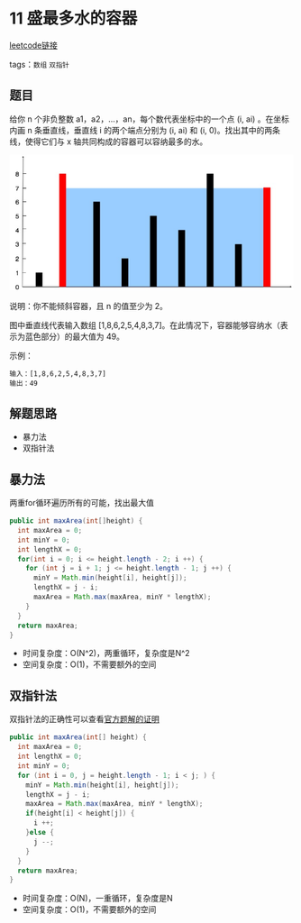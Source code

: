 # 11 盛最多水的容器

[leetcode链接](https://leetcode-cn.com/problems/container-with-most-water/)

tags：`数组` `双指针`

## 题目

给你 n 个非负整数 a1，a2，...，an，每个数代表坐标中的一个点 (i, ai) 。在坐标内画 n 条垂直线，垂直线 i 的两个端点分别为 (i, ai) 和 (i, 0)。找出其中的两条线，使得它们与 x 轴共同构成的容器可以容纳最多的水。

![question_11](./images/question_11.jpg)

说明：你不能倾斜容器，且 n 的值至少为 2。

图中垂直线代表输入数组 [1,8,6,2,5,4,8,3,7]。在此情况下，容器能够容纳水（表示为蓝色部分）的最大值为 49。

示例：

```txt
输入：[1,8,6,2,5,4,8,3,7]
输出：49
```

## 解题思路

- 暴力法
- 双指针法

## 暴力法

两重for循环遍历所有的可能，找出最大值

```java
public int maxArea(int[]height) {
  int maxArea = 0;
  int minY = 0;
  int lengthX = 0;
  for(int i = 0; i <= height.length - 2; i ++) {
    for (int j = i + 1; j <= height.length - 1; j ++) {
      minY = Math.min(height[i], height[j]);
      lengthX = j - i;
      maxArea = Math.max(maxArea, minY * lengthX);
    }
  }
  return maxArea;
}
```

- 时间复杂度：O(N^2)，两重循环，复杂度是N^2
- 空间复杂度：O(1)，不需要额外的空间

## 双指针法

双指针法的正确性可以查看[官方题解的证明](https://leetcode-cn.com/problems/container-with-most-water/solution/sheng-zui-duo-shui-de-rong-qi-by-leetcode-solution/)

```java
public int maxArea(int[] height) {
  int maxArea = 0;
  int lengthX = 0;
  int minY = 0;
  for (int i = 0, j = height.length - 1; i < j; ) {
    minY = Math.min(height[i], height[j]);
    lengthX = j - i;
    maxArea = Math.max(maxArea, minY * lengthX);
    if(height[i] < height[j]) {
      i ++;
    }else {
      j --;
    }
  }
  return maxArea;
}
```

- 时间复杂度：O(N)，一重循环，复杂度是N
- 空间复杂度：O(1)，不需要额外的空间

